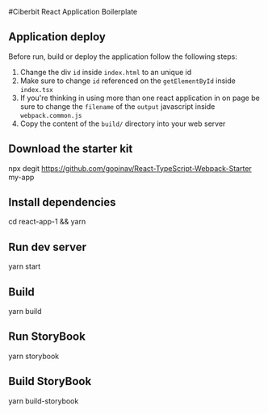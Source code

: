 #Ciberbit React Application Boilerplate

## Application deploy

Before run, build or deploy the application follow the following steps:

1. Change the div `id` inside `index.html` to an unique id 
1. Make sure to change `id` referenced on the `getElementById` inside `index.tsx`
1. If you're thinking in using more than one react application in on page be sure to change the `filename` of the `output` javascript inside `webpack.common.js`
1. Copy the content of the `build/` directory into your web server

## Download the starter kit

npx degit https://github.com/gopinav/React-TypeScript-Webpack-Starter my-app

## Install dependencies

cd react-app-1 &&
yarn

## Run dev server

yarn start

## Build

yarn build

## Run StoryBook

yarn storybook

## Build StoryBook

yarn build-storybook
